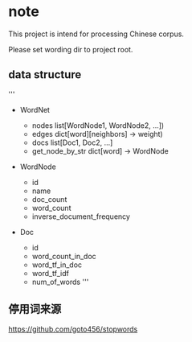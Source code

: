 # note

This project is intend for processing Chinese corpus.

Please set wording dir to project root.

## data structure

'''
* WordNet
    * nodes   list[WordNode1, WordNode2, ...])
    * edges   dict[word][neighbors] -> weight)
    * docs    list[Doc1, Doc2, ...]
    * get_node_by_str dict[word] -> WordNode

* WordNode
    * id
    * name
    * doc_count
    * word_count
    * inverse_document_frequency

* Doc
    * id
    * word_count_in_doc
    * word_tf_in_doc
    * word_tf_idf
    * num_of_words
'''

## 停用词来源

https://github.com/goto456/stopwords


